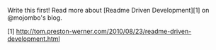 Write this first! Read more about [Readme Driven Development][1] on
@mojombo's blog.


[1] http://tom.preston-werner.com/2010/08/23/readme-driven-development.html
